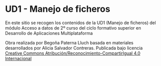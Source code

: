  # UD1 - Manejo de ficheros

En este sitio se recogen los contenidos de la UD1 (Manejo de ficheros) del módulo Acceso a datos de 2º curso del ciclo formativo superior en Desarrollo de Aplicaciones Multiplataforma 

Obra realizada por Begoña Paterna Lluch basada en materiales desarrollados por Alicia Salvador Contreras. Publicada bajo licencia [Creative Commons Atribución/Reconocimiento-CompartirIgual 4.0 Internacional](https://creativecommons.org/licenses/by-sa/4.0/)


